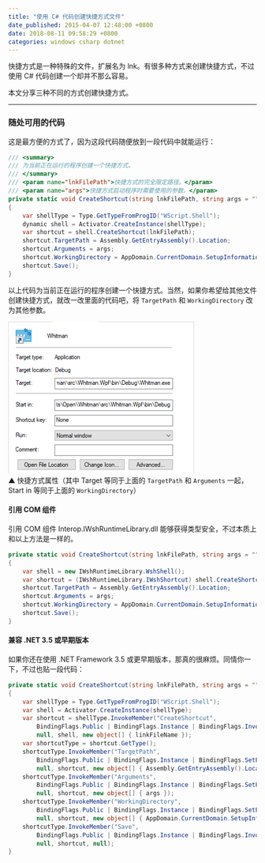 ```yaml
---
title: "使用 C# 代码创建快捷方式文件"
date_published: 2015-04-07 12:48:00 +0800
date: 2018-08-11 09:58:29 +0800
categories: windows csharp dotnet
---
```


快捷方式是一种特殊的文件，扩展名为 lnk。有很多种方式来创建快捷方式，不过使用 C# 代码创建一个却并不那么容易。

本文分享三种不同的方式创建快捷方式。

---

### 随处可用的代码

这是最方便的方式了，因为这段代码随便放到一段代码中就能运行：

```csharp
/// <summary>
/// 为当前正在运行的程序创建一个快捷方式。
/// </summary>
/// <param name="lnkFilePath">快捷方式的完全限定路径。</param>
/// <param name="args">快捷方式启动程序时需要使用的参数。</param>
private static void CreateShortcut(string lnkFilePath, string args = "")
{
    var shellType = Type.GetTypeFromProgID("WScript.Shell");
    dynamic shell = Activator.CreateInstance(shellType);
    var shortcut = shell.CreateShortcut(lnkFilePath);
    shortcut.TargetPath = Assembly.GetEntryAssembly().Location;
    shortcut.Arguments = args;
    shortcut.WorkingDirectory = AppDomain.CurrentDomain.SetupInformation.ApplicationBase;
    shortcut.Save();
}
```

以上代码为当前正在运行的程序创建一个快捷方式。当然，如果你希望给其他文件创建快捷方式，就改一改里面的代码吧，将 `TargetPath` 和 `WorkingDirectory` 改为其他参数。

![快捷方式属性](/static/posts/2018-08-05-20-37-14.png)  
▲ 快捷方式属性（其中 Target 等同于上面的 `TargetPath` 和 `Arguments` 一起，Start in 等同于上面的 `WorkingDirectory`）

#### 引用 COM 组件

引用 COM 组件 Interop.IWshRuntimeLibrary.dll 能够获得类型安全，不过本质上和以上方法是一样的。

```csharp
private static void CreateShortcut(string lnkFilePath, string args = "")
{
    var shell = new IWshRuntimeLibrary.WshShell();
    var shortcut = (IWshRuntimeLibrary.IWshShortcut) shell.CreateShortcut(linkFileName);
    shortcut.TargetPath = Assembly.GetEntryAssembly().Location;
    shortcut.Arguments = args;
    shortcut.WorkingDirectory = AppDomain.CurrentDomain.SetupInformation.ApplicationBase;
    shortcut.Save();
}
```
#### 兼容 .NET 3.5 或早期版本

如果你还在使用 .NET Framework 3.5 或更早期版本，那真的很麻烦。同情你一下，不过也贴一段代码：

```csharp
private static void CreateShortcut(string lnkFilePath, string args = "")
{
    var shellType = Type.GetTypeFromProgID("WScript.Shell");
    var shell = Activator.CreateInstance(shellType);
    var shortcut = shellType.InvokeMember("CreateShortcut",
        BindingFlags.Public | BindingFlags.Instance | BindingFlags.InvokeMethod,
        null, shell, new object[] { linkFileName });
    var shortcutType = shortcut.GetType();
    shortcutType.InvokeMember("TargetPath",
        BindingFlags.Public | BindingFlags.Instance | BindingFlags.SetProperty,
        null, shortcut, new object[] { Assembly.GetEntryAssembly().Location });
    shortcutType.InvokeMember("Arguments",
        BindingFlags.Public | BindingFlags.Instance | BindingFlags.SetProperty, 
        null, shortcut, new object[] { args });
    shortcutType.InvokeMember("WorkingDirectory",
        BindingFlags.Public | BindingFlags.Instance | BindingFlags.SetProperty, 
        null, shortcut, new object[] { AppDomain.CurrentDomain.SetupInformation.ApplicationBase });
    shortcutType.InvokeMember("Save",
        BindingFlags.Public | BindingFlags.Instance | BindingFlags.InvokeMethod,
        null, shortcut, null);
}
```
